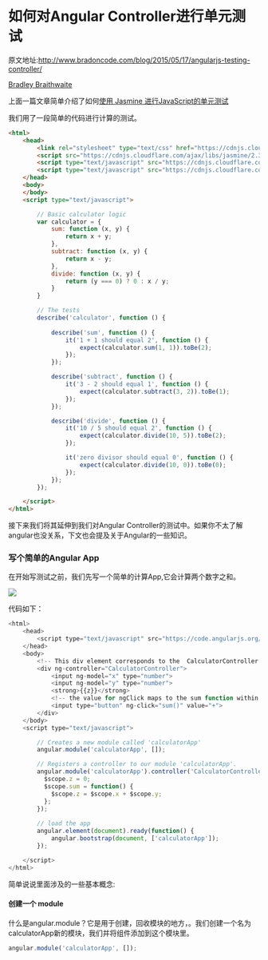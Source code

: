 # 如何对Angular Controller进行单元测试
原文地址:http://www.bradoncode.com/blog/2015/05/17/angularjs-testing-controller/

 [Bradley Braithwaite ](http://www.bradoncode.com/about)

上面一篇文章简单介绍了如何[使用 Jasmine 进行JavaScript的单元测试](http://www.jackpu.com/yi-kai-shi-dui-angular-appjin-xing-dan-yuan-ce-shi-1/)

我们用了一段简单的代码进行计算的测试。
``` html
<html>
	<head>
		<link rel="stylesheet" type="text/css" href="https://cdnjs.cloudflare.com/ajax/libs/jasmine/2.3.3/jasmine.min.css">
		<script src="https://cdnjs.cloudflare.com/ajax/libs/jasmine/2.3.3/jasmine.min.js"></script>
		<script type="text/javascript" src="https://cdnjs.cloudflare.com/ajax/libs/jasmine/2.3.3/jasmine-html.min.js"></script>
		<script type="text/javascript" src="https://cdnjs.cloudflare.com/ajax/libs/jasmine/2.3.3/boot.min.js"></script>
	</head>
	<body>
	</body>
	<script type="text/javascript">

		// Basic calculator logic
		var calculator = {
			sum: function (x, y) {
				return x + y;
			},
			subtract: function (x, y) {
				return x - y;
			},
			divide: function (x, y) {
				return (y === 0) ? 0 : x / y;
			}
		}

		// The tests
		describe('calculator', function () {
			
			describe('sum', function () {
				it('1 + 1 should equal 2', function () {
					expect(calculator.sum(1, 1)).toBe(2);
				});	
			});

			describe('subtract', function () {
				it('3 - 2 should equal 1', function () {
					expect(calculator.subtract(3, 2)).toBe(1);
				});
			});

			describe('divide', function () {
				it('10 / 5 should equal 2', function () {
					expect(calculator.divide(10, 5)).toBe(2);
				});

				it('zero divisor should equal 0', function () {
					expect(calculator.divide(10, 0)).toBe(0);
				});
			});
		});

	</script>
</html>
```

接下来我们将其延伸到我们对Angular Controller的测试中。如果你不太了解angular也没关系，下文也会提及关于Angular的一些知识。

### 写个简单的Angular App

在开始写测试之前，我们先写一个简单的计算App,它会计算两个数字之和。

<img src="http://www.bradoncode.com/assets/posts/2015/angular-calc.gif" />

代码如下：
``` js
<html>
	<head>
		<script type="text/javascript" src="https://code.angularjs.org/1.4.0-rc.2/angular.min.js"></script>
	</head>
	<body>
		<!-- This div element corresponds to the  CalculatorController we created via the JavaScript-->
		<div ng-controller="CalculatorController">
			<input ng-model="x" type="number">
			<input ng-model="y" type="number">
			<strong>{{z}}</strong>
			<!-- the value for ngClick maps to the sum function within the controller body -->
			<input type="button" ng-click="sum()" value="+">
		</div>
	</body>
	<script type="text/javascript">

		// Creates a new module called 'calculatorApp'
		angular.module('calculatorApp', []);

		// Registers a controller to our module 'calculatorApp'.
		angular.module('calculatorApp').controller('CalculatorController', function CalculatorController($scope) {
		  $scope.z = 0;
		  $scope.sum = function() {
		    $scope.z = $scope.x + $scope.y;
		  };
		});
		
		// load the app
		angular.element(document).ready(function() {
   			angular.bootstrap(document, ['calculatorApp']);
		});

	</script>
</html>
```
简单说说里面涉及的一些基本概念:

#### 创建一个 module
什么是angular.module？它是用于创建，回收模块的地方，。我们创建一个名为calculatorApp新的模块，我们并将组件添加到这个模块里。

``` js
angular.module('calculatorApp', []);

```






